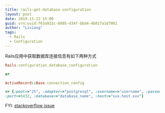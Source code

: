 ```yaml
---
title: rails-get-database-configuration
layout: post
date: 2019-11-12 15:09
guid: urn:uuid:f63a932c-8005-434f-bbd4-4b017a1d7001
author: "Lixiang"
tags:
  - Rails
  - Configuration
---
```


Rails应用中获取数据库连接信息有如下两种方式

```ruby
Rails.configuration.database_configuration

or

ActiveRecord::Base.connection_config

=> {:pool=>"25", :adapter=>"postgresql", :username=>"username", :password=>"pwd",
:port=>5432, :database=>"database_name", :host=>"xxx.host.xxx"}
```

FYI: [stackoverflow issue](https://stackoverflow.com/questions/399396/can-you-get-db-username-pw-database-name-in-rails)
